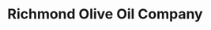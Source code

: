---
title: "Richmond Olive Oil Company"
url: /richmond-city/richmond-olive-oil-company/
shop: shop
---